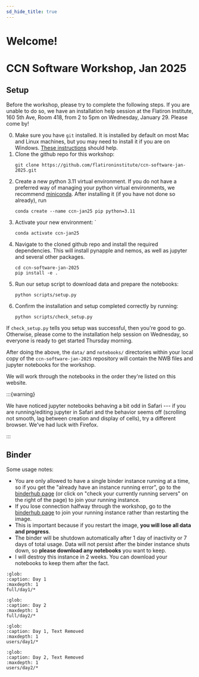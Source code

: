 ```yaml
---
sd_hide_title: true
---
```


# Welcome!

# CCN Software Workshop, Jan 2025

## Setup

Before the workshop, please try to complete the following steps. If you are unable to do so, we have an installation help session at the Flatiron Institute, 160 5th Ave, Room 418, from 2 to 5pm on Wednesday, January 29. Please come by!

0. Make sure you have `git` installed. It is installed by default on most Mac and Linux machines, but you may need to install it if you are on Windows. [These instructions](https://github.com/git-guides/install-git) should help.
1. Clone the github repo for this workshop:
   ```shell
   git clone https://github.com/flatironinstitute/ccn-software-jan-2025.git
   ```
2. Create a new python 3.11 virtual environment. If you do not have a preferred way of managing your python virtual environments, we recommend [miniconda](https://docs.anaconda.com/free/miniconda/). After installing it (if you have not done so already), run 
    ```shell
    conda create --name ccn-jan25 pip python=3.11
    ```
3. Activate your new environment: `
    ```shell
    conda activate ccn-jan25
    ```
4. Navigate to the cloned github repo and install the required dependencies. This will install pynapple and nemos, as well as jupyter and several other packages.
    ```shell
    cd ccn-software-jan-2025
    pip install -e .
    ```
5. Run our setup script to download data and prepare the notebooks:
    ```shell
    python scripts/setup.py
    ```
6. Confirm the installation and setup completed correctly by running:
    ```shell
    python scripts/check_setup.py
    ```

If `check_setup.py` tells you setup was successful, then you're good to go. Otherwise, please come to the installation help session on Wednesday, so everyone is ready to get started Thursday morning.

After doing the above, the `data/` and `notebooks/` directories within your local copy of the `ccn-software-jan-2025` repository will contain the NWB files and jupyter notebooks for the workshop.

We will work through the notebooks in the order they're listed on this website.

:::{warning}

We have noticed jupyter notebooks behaving a bit odd in Safari --- if you are running/editing jupyter in Safari and the behavior seems off (scrolling not smooth, lag between creation and display of cells), try a different browser. We've had luck with Firefox.

:::

## Binder

Some usage notes:

- You are only allowed to have a single binder instance running at a time, so if you get the "already have an instance running error", go to the [binderhub page](https://binder.flatironinstitute.org/hub/hub/home) (or click on "check your currently running servers" on the right of the page) to join your running instance.
- If you lose connection halfway through the workshop, go to the [binderhub page](https://binder.flatironinstitute.org/hub/hub/home) to join your running instance rather than restarting the image.
- This is important because if you restart the image, **you will lose all data and progress**.
- The binder will be shutdown automatically after 1 day of inactivity or 7 days of total usage. Data will not persist after the binder instance shuts down, so **please download any notebooks** you want to keep.
- I will destroy this instance in 2 weeks. You can download your notebooks to keep them after the fact.

```{toctree}
:glob:
:caption: Day 1
:maxdepth: 1
full/day1/*
```

```{toctree}
:glob:
:caption: Day 2
:maxdepth: 1
full/day2/*
```

```{toctree}
:glob:
:caption: Day 1, Text Removed
:maxdepth: 1
users/day1/*
```

```{toctree}
:glob:
:caption: Day 2, Text Removed
:maxdepth: 1
users/day2/*
```

